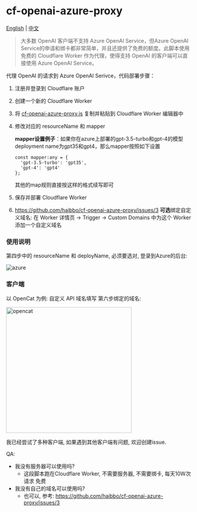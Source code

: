 # cf-openai-azure-proxy

<a href="./README_en.md">English</a> |
<a href="./README.md">中文</a>

> 大多数 OpenAI 客户端不支持 Azure OpenAI Service，但Azure OpenAI Service的申请和绑卡都非常简单，并且还提供了免费的额度。此脚本使用免费的 Cloudflare Worker 作为代理，使得支持 OpenAI 的客户端可以直接使用 Azure OpenAI Service。



代理 OpenAI 的请求到 Azure OpenAI Serivce，代码部署步骤：

1. 注册并登录到 Cloudflare 账户
2. 创建一个新的 Cloudflare Worker
3. 将 [cf-openai-azure-proxy.js](./cf-openai-azure-proxy.js) 复制并粘贴到 Cloudflare Worker 编辑器中
4. 修改对应的 resourceName 和 mapper
   
   **mapper设置例子**：如果你在azure上部署的gpt-3.5-turbo和gpt-4的模型deployment name为gpt35和gpt4，那么mapper按照如下设置

   ```
   const mapper:any = {
     'gpt-3.5-turbo': 'gpt35',
     'gpt-4': 'gpt4' 
   };
   ```
   其他的map规则直接按这样的格式续写即可
6. 保存并部署 Cloudflare Worker
7. https://github.com/haibbo/cf-openai-azure-proxy/issues/3 **可选**绑定自定义域名: 在 Worker 详情页 -> Trigger -> Custom Domains 中为这个 Worker 添加一个自定义域名

### 使用说明

第四步中的 resourceName 和 deployName, 必须要选对, 登录到Azure的后台:

![azure](https://user-images.githubusercontent.com/1295315/229705215-e0556c99-957f-4d98-99a6-1c51254110b9.png)

### 客户端 
以 OpenCat 为例: 自定义 API 域名填写 第六步绑定的域名:

<img width="339" src="https://user-images.githubusercontent.com/1295315/229820705-ab2ad1d1-8795-4670-97b4-16a0f9fdebba.png" alt="opencat" />

我已经尝试了多种客户端, 如果遇到其他客户端有问题, 欢迎创建issue.

QA:
- 我没有服务器可以使用吗?
  - 这段脚本跑在Cloudflare Worker, 不需要服务器, 不需要绑卡, 每天10W次请求 免费
- 我没有自己的域名可以使用吗?
  - 也可以, 参考: https://github.com/haibbo/cf-openai-azure-proxy/issues/3
